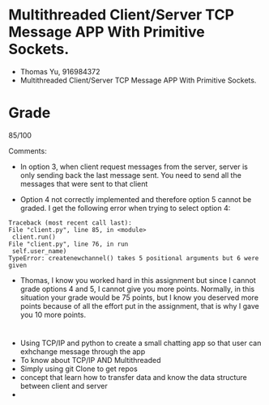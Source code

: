 # Multithreaded Client/Server TCP Message APP With Primitive Sockets. 
   * Thomas Yu, 916984372
   * Multithreaded Client/Server TCP Message APP With Primitive Sockets.
   
   # Grade
   
   85/100 
   
   Comments: 
   
   * In option 3, when client request messages from the server, server is only sending back the last message sent. You need to send all the messages that were sent to that client 
   
   * Option 4 not correctly implemented and therefore option 5 cannot be graded. I get the following error when trying to select option 4: 
   
   ```
   Traceback (most recent call last):
  File "client.py", line 85, in <module>
    client.run()
  File "client.py", line 76, in run
    self.user_name)
TypeError: createnewchannel() takes 5 positional arguments but 6 were given
   ```
   * Thomas, I know you worked hard in this assignment but since I cannot grade options 4 and 5, I cannot give you more points. Normally, in this situation your grade would be 75 points, but I know you deserved more points because of all the effort put in the assignment, that is why I gave you 10 more points. 
   
   
   
   #
   * Using TCP/IP and python to create a small chatting app so that user can exhchange message through the app
   * To know about TCP/IP AND Multithreaded
   * Simply using git Clone to get repos
   * concept that learn how to transfer data and know the data structure between client and server
   * 
